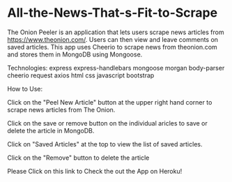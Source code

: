 # All-the-News-That-s-Fit-to-Scrape

The Onion Peeler is an application that lets users scrape news articles from https://www.theonion.com/. Users can then view and leave comments on saved articles. This app uses Cheerio to scrape news from theonion.com and stores them in MongoDB using Mongoose.

Technologies:
express
express-handlebars
mongoose
morgan
body-parser
cheerio
request
axios
html
css
javascript
bootstrap

How to Use:

Click on the "Peel New Article" button at the upper right hand corner to scrape news articles from The Onion.

Click on the save or remove button on the individual  aricles to save or delete the article in MongoDB.

Click on "Saved Articles" at the top to view the list of saved articles.

Click on the "Remove" button to delete the article

Please Click on this link to Check the out the App on Heroku!